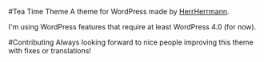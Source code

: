 #Tea Time Theme
A theme for WordPress made by [HerrHerrmann](http://herrherrmann.net).

I'm using WordPress features that require at least WordPress 4.0 (for now).

#Contributing
Always looking forward to nice people improving this theme with fixes or translations!
